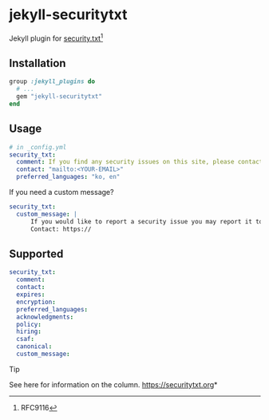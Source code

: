 # jekyll-securitytxt

Jekyll plugin for [security.txt](https://www.rfc-editor.org/rfc/rfc9116)[^1]

[^1]: RFC9116

## Installation
```ruby
group :jekyll_plugins do
  # ...
  gem "jekyll-securitytxt"
end
```

## Usage

```yaml
# in _config.yml
security_txt:
  comment: If you find any security issues on this site, please contact me!
  contact: "mailto:<YOUR-EMAIL>"
  preferred_languages: "ko, en"
```

If you need a custom message? 
```yaml
security_txt:
  custom_message: |
      If you would like to report a security issue you may report it to us via bugbounty platform
      Contact: https://
```

## Supported

```yaml
security_txt:
  comment:
  contact:
  expires:
  encryption:
  preferred_languages:
  acknowledgments:
  policy:
  hiring:
  csaf:
  canonical:
  custom_message:
```

> [!TIP]
> See here for information on the column. https://securitytxt.org*
